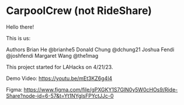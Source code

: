 # CarpoolCrew (not RideShare)
Hello there!

This is us:

Authors
Brian He @brianhe5
Donald Chung @dchung21
Joshua Fendi @joshfendi
Margaret Wang @the1mag

This project started for LAHacks on 4/21/23.

Demo Video: https://youtu.be/mEt3KZ6g4l4

Figma: https://www.figma.com/file/gPXGKY1S7GlN0y5W0cHOs9/Ride-Share?node-id=6-57&t=Yt1NYglsFPYctJJc-0
